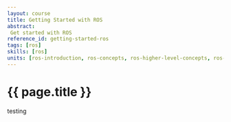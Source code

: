 ```yaml
---
layout: course
title: Getting Started with ROS
abstract:
 Get started with ROS
reference_id: getting-started-ros
tags: [ros]
skills: [ros]
units: [ros-introduction, ros-concepts, ros-higher-level-concepts, ros-client-libraries, ros-technical-overview]
---
```


# {{ page.title }}

testing
